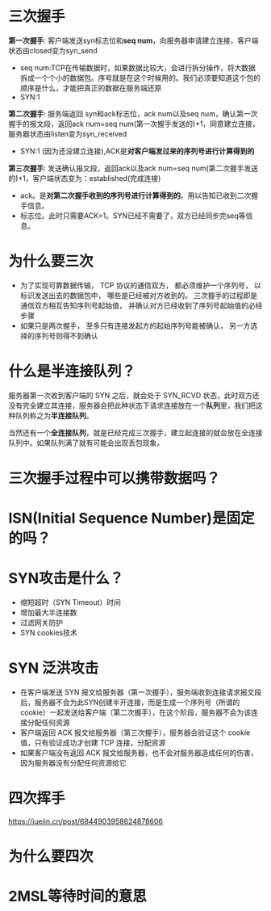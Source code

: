 # 三次握手

**第一次握手**: 客户端发送syn标志位和**seq num**，向服务器申请建立连接，客户端状态由closed变为syn_send  

- seq num:TCP在传输数据时，如果数据比较大，会进行拆分操作，将大数据拆成一个个小的数据包。序号就是在这个时候用的。我们必须要知道这个包的顺序是什么，才能把真正的数据在服务端还原
- SYN:1

**第二次握手**: 服务端返回 syn和ack标志位，ack num以及seq num，确认第一次握手的报文段，返回ack num=seq num(第一次握手发送的)+1，同意建立连接，服务器状态由listen变为syn_received

- SYN:1 (因为还没建立连接),ACK是**对客户端发过来的序列号进行计算得到的**

**第三次握手**: 发送确认报文段，返回ack以及ack num=seq num(第二次握手发送的)+1，客户端状态变为：established(完成连接)

- ack。是**对第二次握手收到的序列号进行计算得到的**。用以告知已收到二次握手信息。
- 标志位。此时只需要ACK=1。SYN已经不需要了，双方已经同步完seq等信息。

# 为什么要三次

- 为了实现可靠数据传输， TCP 协议的通信双方， 都必须维护一个序列号， 以标识发送出去的数据包中， 哪些是已经被对方收到的。 三次握手的过程即是通信双方相互告知序列号起始值， 并确认对方已经收到了序列号起始值的必经步骤
- 如果只是两次握手， 至多只有连接发起方的起始序列号能被确认， 另一方选择的序列号则得不到确认





# 什么是半连接队列？

服务器第一次收到客户端的 SYN 之后，就会处于 SYN_RCVD 状态，此时双方还没有完全建立其连接，服务器会把此种状态下请求连接放在一个**队列**里，我们把这种队列称之为**半连接队列**。

当然还有一个**全连接队列**，就是已经完成三次握手，建立起连接的就会放在全连接队列中。如果队列满了就有可能会出现丢包现象。

#  三次握手过程中可以携带数据吗？

# ISN(Initial Sequence Number)是固定的吗？

# SYN攻击是什么？

- 缩短超时（SYN Timeout）时间
- 增加最大半连接数
- 过滤网关防护
- SYN cookies技术

# SYN 泛洪攻击

- 在客户端发送 SYN 报文给服务器（第一次握手），服务端收到连接请求报文段后，服务器不会为此SYN创建半开连接，而是生成一个序列号（所谓的 cookie）一起发送给客户端（第二次握手），在这个阶段，服务器不会为该连接分配任何资源
- 客户端返回 ACK 报文给服务器（第三次握手），服务器会验证这个 cookie 值，只有验证成功才创建 TCP 连接，分配资源
- 如果客户端没有返回 ACK 报文给服务器，也不会对服务器造成任何的伤害，因为服务器没有分配任何资源给它

# 四次挥手

https://juejin.cn/post/6844903958624878606



# 为什么要四次

# 2MSL等待时间的意思
